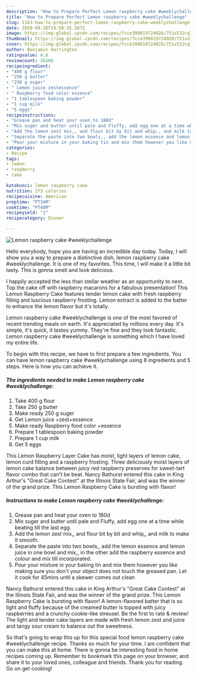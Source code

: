 ```yaml
---
description: "How to Prepare Perfect Lemon raspberry cake #weeklychallenge"
title: "How to Prepare Perfect Lemon raspberry cake #weeklychallenge"
slug: 1163-how-to-prepare-perfect-lemon-raspberry-cake-weeklychallenge
date: 2020-09-26T19:59:35.287Z
image: https://img-global.cpcdn.com/recipes/fcce399819724028/751x532cq70/lemon-raspberry-cake-weeklychallenge-recipe-main-photo.jpg
thumbnail: https://img-global.cpcdn.com/recipes/fcce399819724028/751x532cq70/lemon-raspberry-cake-weeklychallenge-recipe-main-photo.jpg
cover: https://img-global.cpcdn.com/recipes/fcce399819724028/751x532cq70/lemon-raspberry-cake-weeklychallenge-recipe-main-photo.jpg
author: Benjamin Harrington
ratingvalue: 4.6
reviewcount: 26166
recipeingredient:
- "400 g flour"
- "250 g butter"
- "250 g suger"
- " Lemon juice zestessence"
- " Raspberry food color essence"
- "1 tablespoon baking powder"
- "1 cup milk"
- "5 eggs"
recipeinstructions:
- "Grease pan and heat your oven to 180d"
- "Mix suger and butter until pale and Fluffy, add egg one at a time while beating till the last egg."
- "Add the lemon zest mix,, and flour bit by bit and whip,, and milk to make it smooth."
- "Separate the paste into two bowls,, add the lemon essence and lemon juice in one bowl and mix,, in the other add the raspberry essence and colour and mix till incorporated."
- "Pour your mixture in your baking tin and mix them however you like making sure you don&#39;t your object does not touch the greased pan. Let it cook for 45mins until a skewer comes out clean"
categories:
- Recipe
tags:
- lemon
- raspberry
- cake

katakunci: lemon raspberry cake 
nutrition: 273 calories
recipecuisine: American
preptime: "PT34M"
cooktime: "PT40M"
recipeyield: "1"
recipecategory: Dinner

---
```



![Lemon raspberry cake #weeklychallenge](https://img-global.cpcdn.com/recipes/fcce399819724028/751x532cq70/lemon-raspberry-cake-weeklychallenge-recipe-main-photo.jpg)

Hello everybody, hope you are having an incredible day today. Today, I will show you a way to prepare a distinctive dish, lemon raspberry cake #weeklychallenge. It is one of my favorites. This time, I will make it a little bit tasty. This is gonna smell and look delicious.

I happily accepted the less than stellar weather as an opportunity to nest. Top the cake off with raspberry macarons for a fabulous presentation! This Lemon Raspberry Cake features tender lemon cake with fresh raspberry filling and luscious raspberry frosting. Lemon extract is added to the batter to enhance the lemon flavor but it&#39;s totally.

Lemon raspberry cake #weeklychallenge is one of the most favored of recent trending meals on earth. It's appreciated by millions every day. It's simple, it's quick, it tastes yummy. They're fine and they look fantastic. Lemon raspberry cake #weeklychallenge is something which I have loved my entire life.


To begin with this recipe, we have to first prepare a few ingredients. You can have lemon raspberry cake #weeklychallenge using 8 ingredients and 5 steps. Here is how you can achieve it.

<!--inarticleads1-->

##### The ingredients needed to make Lemon raspberry cake #weeklychallenge:

1. Take 400 g flour
1. Take 250 g butter
1. Make ready 250 g suger
1. Get  Lemon juice +zest+essence
1. Make ready  Raspberry food color +essence
1. Prepare 1 tablespoon baking powder
1. Prepare 1 cup milk
1. Get 5 eggs


This Lemon Raspberry Layer Cake has moist, light layers of lemon cake, lemon curd filling and a raspberry frosting. Three deliciously moist layers of lemon cake balance between juicy red raspberry preserves for sweet-tart flavor combo that can&#39;t be beat. Nancy Bathurst entered this cake in King Arthur&#39;s &#34;Great Cake Contest&#34; at the Illinois State Fair, and was the winner of the grand prize. This Lemon Raspberry Cake is bursting with flavor! 

<!--inarticleads2-->

##### Instructions to make Lemon raspberry cake #weeklychallenge:

1. Grease pan and heat your oven to 180d
1. Mix suger and butter until pale and Fluffy, add egg one at a time while beating till the last egg.
1. Add the lemon zest mix,, and flour bit by bit and whip,, and milk to make it smooth.
1. Separate the paste into two bowls,, add the lemon essence and lemon juice in one bowl and mix,, in the other add the raspberry essence and colour and mix till incorporated.
1. Pour your mixture in your baking tin and mix them however you like making sure you don&#39;t your object does not touch the greased pan. Let it cook for 45mins until a skewer comes out clean


Nancy Bathurst entered this cake in King Arthur&#39;s &#34;Great Cake Contest&#34; at the Illinois State Fair, and was the winner of the grand prize. This Lemon Raspberry Cake is bursting with flavor! A lemon-flavored batter that is so light and fluffy because of the creamed butter is topped with juicy raspberries and a crunchy cookie-like streusel. Be the first to rate &amp; review! The light and tender cake layers are made with fresh lemon zest and juice and tangy sour cream to balance out the sweetness. 

So that's going to wrap this up for this special food lemon raspberry cake #weeklychallenge recipe. Thanks so much for your time. I am confident that you can make this at home. There is gonna be interesting food in home recipes coming up. Remember to bookmark this page on your browser, and share it to your loved ones, colleague and friends. Thank you for reading. Go on get cooking!

